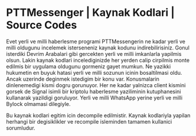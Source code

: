 # PTTMessenger | Kaynak Kodlari | Source Codes
Evet yerli ve milli haberlesme programi PTTMessengerin ne kadar yerli ve milli oldugunu incelemek isterseneniz kaynak kodunu indirebilirisiniz. Gonul isterdiki Devrim Arabalari gibi gercekten yerli ve milli imkanlarla yapilmis olsun. Lakin kaynak kodlari incelediginizde her yerden calip cirpilmis monte edilmis bir uygulama oldugunu gormeniz gayet mumkun. Ne yazikki hukumetin en buyuk hatasi yerli ve milli sozunun icinin bosaltilmasi oldu. Ancak uzerinde deginmek istedigim bir konu var. Konusmalarin dinlenemedigi kismi dogru gorunuyor. Her ne kadar yalnizca client kismini gorsek de Signal isimli bir kriptolu haberlesme yaziliminin kutuphanesini kullanarak yazildigi goruluyor. Yerli ve milli WhatsApp yerine yerli ve milli Bylock olmamasi dilegiyle.

Bu kaynak kodlari egitim icin decompile edilmistir. Kaynak kodlariyla yapilan herhangi bir degisiklikler ve recompile isleminden tamamen kullanici sorumludur.
